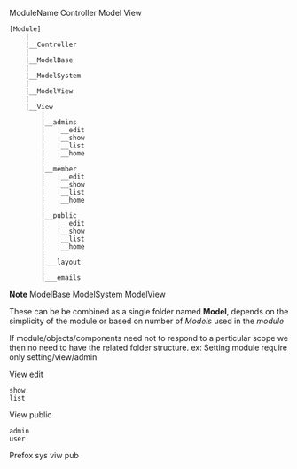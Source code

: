 ModuleName
	Controller
	Model
	View




	[Module]
		|
		|__Controller
		|
		|__ModelBase
		|
		|__ModelSystem
		|
		|__ModelView
		|
		|__View
			|
			|__admins
			|	|__edit
			|	|__show
			|	|__list
			|	|__home
			|
			|__member
			|	|__edit
			|	|__show
			|	|__list
			|	|__home
			|
			|__public
			|	|__edit
			|	|__show
			|	|__list
			|	|__home
			|
			|___layout
			|
			|___emails



**Note**
ModelBase
ModelSystem
ModelView

These can be be combined as a single folder named **Model**, depends on the simplicity of the module or
based on number of *Models* used in the *module*

If module/objects/components need not to respond to a perticular scope we then no need to have the related folder structure.
ex: Setting module require only setting/view/admin



View
	edit
		
	show
	list

View
	public
		
	admin
	user



Prefox
<module>
sys
viw
pub
